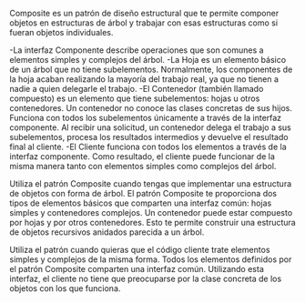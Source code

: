 Composite es un patrón de diseño estructural que te permite componer objetos en estructuras de árbol y trabajar con 
esas estructuras como si fueran objetos individuales.

-La interfaz Componente describe operaciones que son comunes a elementos simples y complejos del árbol.
-La Hoja es un elemento básico de un árbol que no tiene subelementos. Normalmente, los componentes de la hoja acaban realizando la mayoría del trabajo real, ya que no tienen a nadie a quien delegarle el trabajo.
-El Contenedor (también llamado compuesto) es un elemento que tiene subelementos: hojas u otros contenedores. Un contenedor no conoce las clases concretas de sus hijos. Funciona con todos los subelementos únicamente a través de la interfaz componente. Al recibir una solicitud, un contenedor delega el trabajo a sus
subelementos, procesa los resultados intermedios y devuelve el resultado final al cliente.
-El Cliente funciona con todos los elementos a través de la interfaz componente. Como resultado, el cliente puede funcionar de la misma manera tanto con elementos simples como complejos del árbol.

Utiliza el patrón Composite cuando tengas que implementar una estructura de objetos con forma de árbol.
El patrón Composite te proporciona dos tipos de elementos básicos que comparten una interfaz común: hojas simples y contenedores complejos. Un contenedor puede estar compuesto por hojas y por otros contenedores. Esto te permite construir una estructura de objetos recursivos anidados parecida a un árbol.

Utiliza el patrón cuando quieras que el código cliente trate elementos simples y complejos de la misma forma.
Todos los elementos definidos por el patrón Composite comparten una interfaz común. Utilizando esta interfaz, el cliente no tiene que preocuparse por la clase concreta de los objetos con los que funciona.